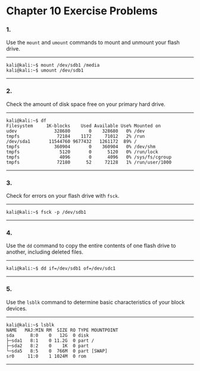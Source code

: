 <!---
  Name          : Chapter_10.md
  Project       : Linux Basics for Hackers 1e
  Description   : Solutions to chapter 10 exercise problems
  Creation Date : 07 September 2020
  Author        : amenasec
  Link          : https://github.com/amenasec
--->


# Chapter 10 Exercise Problems

### 1.
Use the `mount` and `umount` commands to mount and unmount your flash drive.

---

````shell
kali@kali:~$ mount /dev/sdb1 /media
kali@kali:~$ umount /dev/sdb1
````

---


### 2.
Check the amount of disk space free on your primary hard drive.

---

````shell
kali@kali:~$ df
Filesystem     1K-blocks    Used Available Use% Mounted on
udev              328680       0    328680   0% /dev
tmpfs              72184    1172     71012   2% /run
/dev/sda1       11544760 9677432   1261172  89% /
tmpfs             360904       0    360904   0% /dev/shm
tmpfs               5120       0      5120   0% /run/lock
tmpfs               4096       0      4096   0% /sys/fs/cgroup
tmpfs              72180      52     72128   1% /run/user/1000
````

---


### 3.
Check for errors on your flash drive with `fsck`.

---

````shell
kali@kali:~$ fsck -p /dev/sdb1
````

---


### 4.
Use the `dd` command to copy the entire contents of one flash drive to another, including deleted files.

---

````shell
kali@kali:~$ dd if=/dev/sdb1 of=/dev/sdc1
````

---


### 5.
Use the `lsblk` command to determine basic characteristics of your block devices.

---

````shell
kali@kali:~$ lsblk
NAME   MAJ:MIN RM  SIZE RO TYPE MOUNTPOINT
sda      8:0    0   12G  0 disk
├─sda1   8:1    0 11.2G  0 part /
├─sda2   8:2    0    1K  0 part
└─sda5   8:5    0  766M  0 part [SWAP]
sr0     11:0    1 1024M  0 rom
````

---
